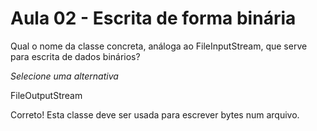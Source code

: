 # Aula 02 - Escrita de forma binária

Qual o nome da classe concreta, análoga ao FileInputStream, que serve para escrita de dados binários?

*Selecione uma alternativa*

FileOutputStream

Correto! Esta classe deve ser usada para escrever bytes num arquivo.